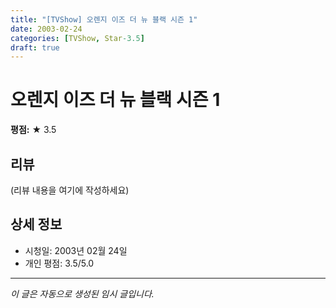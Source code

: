 ```yaml
---
title: "[TVShow] 오렌지 이즈 더 뉴 블랙 시즌 1"
date: 2003-02-24
categories: [TVShow, Star-3.5]
draft: true
---
```


# 오렌지 이즈 더 뉴 블랙 시즌 1

**평점:** ★ 3.5

## 리뷰

(리뷰 내용을 여기에 작성하세요)

## 상세 정보

- 시청일: 2003년 02월 24일
- 개인 평점: 3.5/5.0

---

*이 글은 자동으로 생성된 임시 글입니다.*
